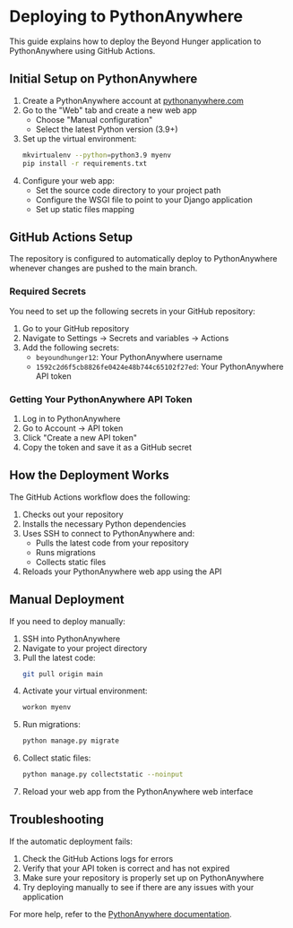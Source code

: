 # Deploying to PythonAnywhere

This guide explains how to deploy the Beyond Hunger application to PythonAnywhere using GitHub Actions.

## Initial Setup on PythonAnywhere

1. Create a PythonAnywhere account at [pythonanywhere.com](https://www.pythonanywhere.com)
2. Go to the "Web" tab and create a new web app
   - Choose "Manual configuration"
   - Select the latest Python version (3.9+)
3. Set up the virtual environment:
   ```bash
   mkvirtualenv --python=python3.9 myenv
   pip install -r requirements.txt
   ```
4. Configure your web app:
   - Set the source code directory to your project path
   - Configure the WSGI file to point to your Django application
   - Set up static files mapping

## GitHub Actions Setup

The repository is configured to automatically deploy to PythonAnywhere whenever changes are pushed to the main branch.

### Required Secrets

You need to set up the following secrets in your GitHub repository:

1. Go to your GitHub repository
2. Navigate to Settings -> Secrets and variables -> Actions
3. Add the following secrets:
   - `beyoundhunger12`: Your PythonAnywhere username
   - `1592c2d6f5cb8826fe0424e48b744c65102f27ed`: Your PythonAnywhere API token

### Getting Your PythonAnywhere API Token

1. Log in to PythonAnywhere
2. Go to Account -> API token
3. Click "Create a new API token"
4. Copy the token and save it as a GitHub secret

## How the Deployment Works

The GitHub Actions workflow does the following:

1. Checks out your repository
2. Installs the necessary Python dependencies
3. Uses SSH to connect to PythonAnywhere and:
   - Pulls the latest code from your repository
   - Runs migrations
   - Collects static files
4. Reloads your PythonAnywhere web app using the API

## Manual Deployment

If you need to deploy manually:

1. SSH into PythonAnywhere
2. Navigate to your project directory
3. Pull the latest code:
   ```bash
   git pull origin main
   ```
4. Activate your virtual environment:
   ```bash
   workon myenv
   ```
5. Run migrations:
   ```bash
   python manage.py migrate
   ```
6. Collect static files:
   ```bash
   python manage.py collectstatic --noinput
   ```
7. Reload your web app from the PythonAnywhere web interface

## Troubleshooting

If the automatic deployment fails:

1. Check the GitHub Actions logs for errors
2. Verify that your API token is correct and has not expired
3. Make sure your repository is properly set up on PythonAnywhere
4. Try deploying manually to see if there are any issues with your application

For more help, refer to the [PythonAnywhere documentation](https://help.pythonanywhere.com/pages/). 